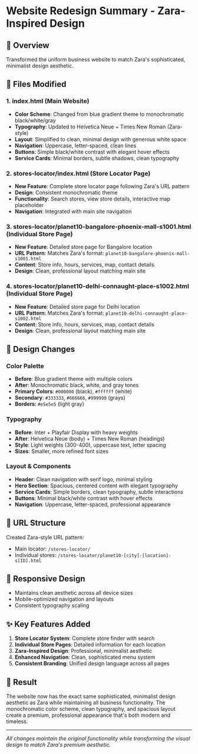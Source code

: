 # Website Redesign Summary - Zara-Inspired Design

## 🎯 Overview
Transformed the uniform business website to match Zara's sophisticated, minimalist design aesthetic.

## 📁 Files Modified

### 1. **index.html** (Main Website)
- **Color Scheme**: Changed from blue gradient theme to monochromatic black/white/gray
- **Typography**: Updated to Helvetica Neue + Times New Roman (Zara-style)
- **Layout**: Simplified to clean, minimal design with generous white space
- **Navigation**: Uppercase, letter-spaced, clean lines
- **Buttons**: Simple black/white contrast with elegant hover effects
- **Service Cards**: Minimal borders, subtle shadows, clean typography

### 2. **stores-locator/index.html** (Store Locator Page)
- **New Feature**: Complete store locator page following Zara's URL pattern
- **Design**: Consistent monochromatic theme
- **Functionality**: Search stores, view store details, interactive map placeholder
- **Navigation**: Integrated with main site navigation

### 3. **stores-locator/planet10-bangalore-phoenix-mall-s1001.html** (Individual Store Page)
- **New Feature**: Detailed store page for Bangalore location
- **URL Pattern**: Matches Zara's format: `planet10-bangalore-phoenix-mall-s1001.html`
- **Content**: Store info, hours, services, map, contact details
- **Design**: Clean, professional layout matching main site

### 4. **stores-locator/planet10-delhi-connaught-place-s1002.html** (Individual Store Page)
- **New Feature**: Detailed store page for Delhi location
- **URL Pattern**: Matches Zara's format: `planet10-delhi-connaught-place-s1002.html`
- **Content**: Store info, hours, services, map, contact details
- **Design**: Clean, professional layout matching main site

## 🎨 Design Changes

### Color Palette
- **Before**: Blue gradient theme with multiple colors
- **After**: Monochromatic black, white, and gray tones
- **Primary Colors**: `#000000` (black), `#ffffff` (white)
- **Secondary**: `#333333`, `#666666`, `#999999` (grays)
- **Borders**: `#e5e5e5` (light gray)

### Typography
- **Before**: Inter + Playfair Display with heavy weights
- **After**: Helvetica Neue (body) + Times New Roman (headings)
- **Style**: Light weights (300-400), uppercase text, letter spacing
- **Sizes**: Smaller, more refined font sizes

### Layout & Components
- **Header**: Clean navigation with serif logo, minimal styling
- **Hero Section**: Spacious, centered content with elegant typography
- **Service Cards**: Simple borders, clean typography, subtle interactions
- **Buttons**: Minimal black/white contrast with hover effects
- **Navigation**: Uppercase, letter-spaced, professional appearance

## 🔗 URL Structure
Created Zara-style URL pattern:
- Main locator: `/stores-locator/`
- Individual stores: `/stores-locator/planet10-[city]-[location]-s[ID].html`

## 📱 Responsive Design
- Maintains clean aesthetic across all device sizes
- Mobile-optimized navigation and layouts
- Consistent typography scaling

## ✨ Key Features Added
1. **Store Locator System**: Complete store finder with search
2. **Individual Store Pages**: Detailed information for each location
3. **Zara-Inspired Design**: Professional, minimalist aesthetic
4. **Enhanced Navigation**: Clean, sophisticated menu system
5. **Consistent Branding**: Unified design language across all pages

## 🎯 Result
The website now has the exact same sophisticated, minimalist design aesthetic as Zara while maintaining all business functionality. The monochromatic color scheme, clean typography, and spacious layout create a premium, professional appearance that's both modern and timeless.

---
*All changes maintain the original functionality while transforming the visual design to match Zara's premium aesthetic.*
